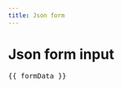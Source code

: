```yaml
---
title: Json form
---
```


<script setup lang="ts">
import { ref, shallowRef, onMounted } from 'vue'

/** reactive model */
const formData = ref<Record<string, any>>({})

/** JSON schema can be defined at build time */
const schema = {
  type: 'object',
  properties: {
    id: { type: 'integer' },
    createdAt: { type: 'string', format: 'date-time' },
    name: { type: 'string' },
    firstname: { type: 'string' },
    age: { type: 'integer' },
    total: { type: 'number' },
    boolean: { type: 'boolean' },
    comment: { type: 'string' },
    autocomplete: { type: 'string' },
    emails: {
      type: 'array',
      items: {
        type: 'object',
        properties: {
          id: { type: 'integer' },
          createdAt: { type: 'string', format: 'date-time' },
          email: { type: 'string' },
        },
        required: ['id', 'createdAt', 'email'],
        additionalProperties: false,
      },
    },
  },
  required: ['name'],
  additionalProperties: false,
}

/** client-only pieces (loaded after mount) */
const FormComponent = shallowRef<any>(null)
const uischema = ref<any>(null)

onMounted(async () => {
  const core = await import('@ghentcdh/json-forms-core')
  const vuePkg = await import('@ghentcdh/json-forms-vue')

  FormComponent.value = vuePkg.FormComponent
  const { ControlBuilder, LayoutBuilder } = core

  // Build UI schema
  const rows = [
    LayoutBuilder.horizontal().addControls(
      ControlBuilder.properties('name'),
      ControlBuilder.properties('firstname'),
    ),
    LayoutBuilder.horizontal().addControls(
      ControlBuilder.properties('age').width('xs'),
      ControlBuilder.properties('total'),
      ControlBuilder.properties('boolean'),
    ),
    // If you don't want a row here, just omit it.
    // If you do want a textarea later, uncomment next line:
    // LayoutBuilder.horizontal().addControls(ControlBuilder.properties('comment').textArea()),
    LayoutBuilder.horizontal().addControls(
      ControlBuilder.properties('autocomplete').autocomplete({}),
    ),
    LayoutBuilder.horizontal().addControls(
      ControlBuilder.properties('emails').detail(
        LayoutBuilder.horizontal().addControls(
          ControlBuilder.properties('email'),
        ),
      ),
    ),
  ]

  uischema.value = LayoutBuilder.vertical().addControls(...rows).build()
})
</script>

# Json form input

<ClientOnly>
  <div v-if="FormComponent && uischema">
    <component
      :is="FormComponent"
      :schema="schema"
      :uischema="uischema"
      v-model="formData"
    />
    <pre>{{ formData }}</pre>
  </div>
</ClientOnly>
